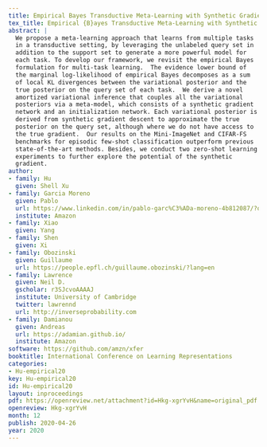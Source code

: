 ```yaml
---
title: Empirical Bayes Transductive Meta-Learning with Synthetic Gradients
tex_title: Empirical {B}ayes Transductive Meta-Learning with Synthetic Gradients
abstract: |
  We propose a meta-learning approach that learns from multiple tasks
  in a transductive setting, by leveraging the unlabeled query set in
  addition to the support set to generate a more powerful model for
  each task. To develop our framework, we revisit the empirical Bayes
  formulation for multi-task learning.  The evidence lower bound of
  the marginal log-likelihood of empirical Bayes decomposes as a sum
  of local KL divergences between the variational posterior and the
  true posterior on the query set of each task.  We derive a novel
  amortized variational inference that couples all the variational
  posteriors via a meta-model, which consists of a synthetic gradient
  network and an initialization network. Each variational posterior is
  derived from synthetic gradient descent to approximate the true
  posterior on the query set, although where we do not have access to
  the true gradient.  Our results on the Mini-ImageNet and CIFAR-FS
  benchmarks for episodic few-shot classification outperform previous
  state-of-the-art methods. Besides, we conduct two zero-shot learning
  experiments to further explore the potential of the synthetic
  gradient.
author:
- family: Hu
  given: Shell Xu
- family: Garcia Moreno
  given: Pablo
  url: https://www.linkedin.com/in/pablo-garc%C3%ADa-moreno-4b812087/?originalSubdomain=uk
  institute: Amazon
- family: Xiao
  given: Yang
- family: Shen
  given: Xi
- family: Obozinski
  given: Guillaume
  url: https://people.epfl.ch/guillaume.obozinski/?lang=en
- family: Lawrence
  given: Neil D.
  gscholar: r3SJcvoAAAAJ
  institute: University of Cambridge
  twitter: lawrennd
  url: http://inverseprobability.com
- family: Damianou
  given: Andreas
  url: https://adamian.github.io/
  institute: Amazon
software: https://github.com/amzn/xfer
booktitle: International Conference on Learning Representations
categories:
- Hu-empirical20
key: Hu-empirical20
id: Hu-empirical20
layout: inproceedings
pdf: https://openreview.net/attachment?id=Hkg-xgrYvH&name=original_pdf
openreview: Hkg-xgrYvH
month: 12
publish: 2020-04-26
year: 2020
---
```


